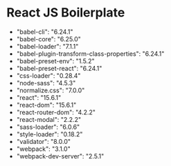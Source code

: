 # React JS Boilerplate

* "babel-cli": "6.24.1"
* "babel-core": "6.25.0"
* "babel-loader": "7.1.1"
* "babel-plugin-transform-class-properties": "6.24.1"
* "babel-preset-env": "1.5.2"
* "babel-preset-react": "6.24.1"
* "css-loader": "0.28.4"
* "node-sass": "4.5.3"
* "normalize.css": "7.0.0"
* "react": "15.6.1"
* "react-dom": "15.6.1"
* "react-router-dom": "4.2.2"
* "react-modal": "2.2.2"
* "sass-loader": "6.0.6"
* "style-loader": "0.18.2"
* "validator": "8.0.0"
* "webpack": "3.1.0"
* "webpack-dev-server": "2.5.1"